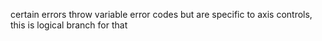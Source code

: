 

certain errors throw variable error codes but are specific to axis controls, this is logical branch for that
